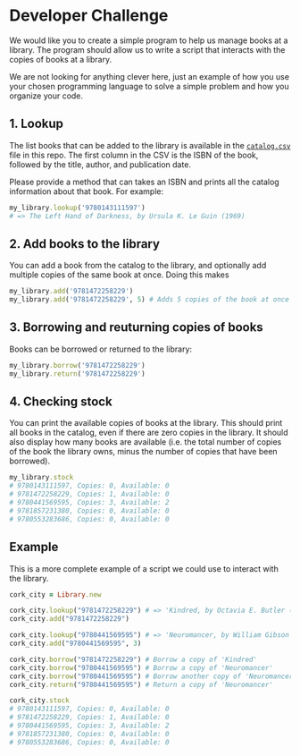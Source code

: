 # Developer Challenge

We would like you to create a simple program to help us manage books at a library. The program should allow us to write a script that interacts with the copies of books at a library.

We are not looking for anything clever here, just an example of how you use your chosen programming language to solve a simple problem and how you organize your code.

## 1. Lookup

The list books that can be added to the library is available in the [`catalog.csv`](catalog.csv) file in this repo. The first column in the CSV is the ISBN of the book, followed by the title, author, and publication date.

Please provide a method that can takes an ISBN and prints all the catalog information about that book. For example:

```ruby
my_library.lookup('9780143111597')
# => The Left Hand of Darkness, by Ursula K. Le Guin (1969)
```

## 2. Add books to the library

You can add a book from the catalog to the library, and optionally add multiple copies of the same book at once. Doing this makes

```ruby
my_library.add('9781472258229')
my_library.add('9781472258229', 5) # Adds 5 copies of the book at once
```

## 3. Borrowing and reuturning copies of books

Books can be borrowed or returned to the library:

```ruby
my_library.borrow('9781472258229')
my_library.return('9781472258229')
```

## 4. Checking stock

You can print the available copies of books at the library. This should print all books in the catalog, even if there are zero copies in the library. It should also display how many books are available (i.e. the total number of copies of the book the library owns, minus the number of copies that have been borrowed).

```ruby
my_library.stock
# 9780143111597, Copies: 0, Available: 0
# 9781472258229, Copies: 1, Available: 0
# 9780441569595, Copies: 3, Available: 2
# 9781857231380, Copies: 0, Available: 0
# 9780553283686, Copies: 0, Available: 0
```

## Example

This is a more complete example of a script we could use to interact with the library.

```ruby
cork_city = Library.new

cork_city.lookup("9781472258229") # => 'Kindred, by Octavia E. Butler (1979)'
cork_city.add("9781472258229")

cork_city.lookup("9780441569595") # => 'Neuromancer, by William Gibson (1984)'
cork_city.add("9780441569595", 3)

cork_city.borrow("9781472258229") # Borrow a copy of 'Kindred'
cork_city.borrow("9780441569595") # Borrow a copy of 'Neuromancer'
cork_city.borrow("9780441569595") # Borrow another copy of 'Neuromancer'
cork_city.return("9780441569595") # Return a copy of 'Neuromancer'

cork_city.stock
# 9780143111597, Copies: 0, Available: 0
# 9781472258229, Copies: 1, Available: 0
# 9780441569595, Copies: 3, Available: 2
# 9781857231380, Copies: 0, Available: 0
# 9780553283686, Copies: 0, Available: 0
```
